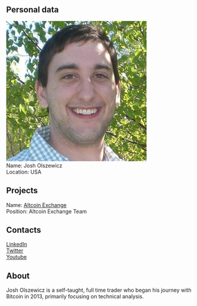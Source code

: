## Personal data
![ photo](photo/josh_olszewicz.jpg)  
Name: Josh Olszewicz  
Location: USA  
## Projects 
Name: [Altcoin Exchange](../projects/altcoin_exchange.md)  
Position: Altcoin Exchange Team 
## Contacts
[LinkedIn](https://www.linkedin.com/in/josh-olszewicz-3a62a7b/)  
[Twitter](https://twitter.com/CarpeNoctom)  
[Youtube](https://www.youtube.com/user/carpenoctom)  
## About
Josh Olszewicz is a self-taught, full time trader who began his journey with Bitcoin in 2013, primarily focusing on technical analysis.
